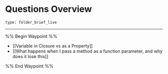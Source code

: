 # Questions Overview
 
```ccard
type: folder_brief_live
```
 
---

%% Begin Waypoint %%
- [[Variable in Closure vs as a Property]]
- [[What happens when I pass a method as a function parameter, and why does it lose this]]

%% End Waypoint %%